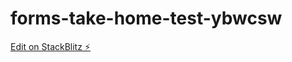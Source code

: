 # forms-take-home-test-ybwcsw

[Edit on StackBlitz ⚡️](https://stackblitz.com/edit/forms-take-home-test-ybwcsw)